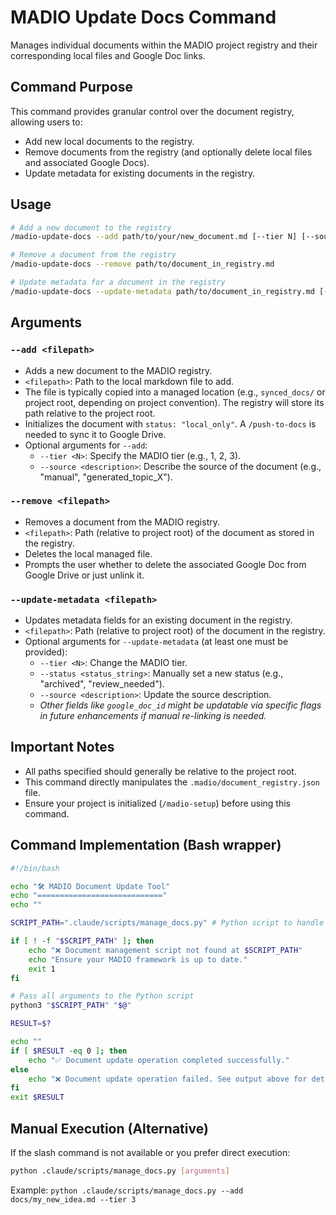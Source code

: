 # MADIO Update Docs Command

Manages individual documents within the MADIO project registry and their corresponding local files and Google Doc links.

## Command Purpose

This command provides granular control over the document registry, allowing users to:
- Add new local documents to the registry.
- Remove documents from the registry (and optionally delete local files and associated Google Docs).
- Update metadata for existing documents in the registry.

## Usage

```bash
# Add a new document to the registry
/madio-update-docs --add path/to/your/new_document.md [--tier N] [--source X]

# Remove a document from the registry
/madio-update-docs --remove path/to/document_in_registry.md

# Update metadata for a document in the registry
/madio-update-docs --update-metadata path/to/document_in_registry.md [--tier N] [--status new_status] [--source new_source]
```

## Arguments

### `--add <filepath>`
- Adds a new document to the MADIO registry.
- `<filepath>`: Path to the local markdown file to add.
- The file is typically copied into a managed location (e.g., `synced_docs/` or project root, depending on project convention). The registry will store its path relative to the project root.
- Initializes the document with `status: "local_only"`. A `/push-to-docs` is needed to sync it to Google Drive.
- Optional arguments for `--add`:
    - `--tier <N>`: Specify the MADIO tier (e.g., 1, 2, 3).
    - `--source <description>`: Describe the source of the document (e.g., "manual", "generated_topic_X").

### `--remove <filepath>`
- Removes a document from the MADIO registry.
- `<filepath>`: Path (relative to project root) of the document as stored in the registry.
- Deletes the local managed file.
- Prompts the user whether to delete the associated Google Doc from Google Drive or just unlink it.

### `--update-metadata <filepath>`
- Updates metadata fields for an existing document in the registry.
- `<filepath>`: Path (relative to project root) of the document in the registry.
- Optional arguments for `--update-metadata` (at least one must be provided):
    - `--tier <N>`: Change the MADIO tier.
    - `--status <status_string>`: Manually set a new status (e.g., "archived", "review_needed").
    - `--source <description>`: Update the source description.
    - _Other fields like `google_doc_id` might be updatable via specific flags in future enhancements if manual re-linking is needed._

## Important Notes
- All paths specified should generally be relative to the project root.
- This command directly manipulates the `.madio/document_registry.json` file.
- Ensure your project is initialized (`/madio-setup`) before using this command.

## Command Implementation (Bash wrapper)

```bash
#!/bin/bash

echo "🛠️ MADIO Document Update Tool"
echo "============================"
echo ""

SCRIPT_PATH=".claude/scripts/manage_docs.py" # Python script to handle the logic

if [ ! -f "$SCRIPT_PATH" ]; then
    echo "❌ Document management script not found at $SCRIPT_PATH"
    echo "Ensure your MADIO framework is up to date."
    exit 1
fi

# Pass all arguments to the Python script
python3 "$SCRIPT_PATH" "$@"

RESULT=$?

echo ""
if [ $RESULT -eq 0 ]; then
    echo "✅ Document update operation completed successfully."
else
    echo "❌ Document update operation failed. See output above for details."
fi
exit $RESULT
```

## Manual Execution (Alternative)
If the slash command is not available or you prefer direct execution:
```bash
python .claude/scripts/manage_docs.py [arguments]
```
Example: `python .claude/scripts/manage_docs.py --add docs/my_new_idea.md --tier 3`
